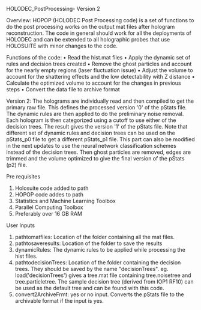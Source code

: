 HOLODEC_PostProcessing- Version 2

Overview: 
HOPOP (HOLODEC Post Processing code) is a set of functions to do the post processing works on the output mat files after hologram reconstruction.
The code in general should work for all the deployments of HOLODEC and can be extended to all holographic probes that use HOLOSUITE with minor changes to the code. 

Functions of the code: 
  •	Read the hist.mat files
  •	Apply the dynamic set of rules and decision trees created
  •	Remove the ghost particles and account for the nearly empty regions (laser fluctuation issue)
  •	Adjust the volume to account for the shattering effects and the low detectability with Z distance 
  •	Calculate the optimized volume to account for the changes in previous steps
  •	Convert the data file to archive format
  
Version 2: 
The holograms are individually read and then compiled to get the primary raw file. This defines the processed version '0' of the pStats file. 
The dynamic rules are then applied to do the preliminary noise removal. Each hologram is then categorized using a cutoff to use either of the decision trees. 
The result gives the version '1' of the pStats file. Note that different set of dynamic rules and decision trees can be used on the pStats_p0 file 
to get a different pStats_p1 file. This part can also be modified in the next updates to use the neural network classification schemes instead of the decision trees.
Then ghost particles are removed, edges are trimmed and the volume optimized to give the final version of the pStats (p2) file.

Pre requisites 
  1. Holosuite code added to path
  2. HOPOP code addes to path
  3. Statistics and Machine Learning Toolbox
  4. Parallel Computing Toolbox
  5. Preferably over 16 GB RAM
  
User Inputs 
  1. pathtomatfiles: Location of the folder containing all the mat files.
  2. pathtosaveresults: Location of the folder to save the results
  3. dynamicRules: The dynamic rules to be applied while processing the hist files.
  4. pathtodecisionTrees: Location of the folder containing the decision trees. They should be saved by the name "decisionTrees".
     eg. load('decisionTrees') gives a tree.mat file containing tree.noisetree and tree.particletree.
     The sample decision tree (derived from IOP1 RF10) can be used as the default tree and can be found with this code.
  5. convert2ArchiveFrmt: yes or no input. Converts the pStats file to the archivable format if the input is yes.
  
  
  
      
